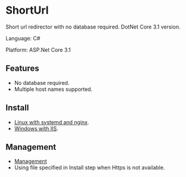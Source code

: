 # ShortUrl
Short url redirector with no database required. DotNet Core 3.1 version.

Language: C#

Platform: ASP.Net Core 3.1

## Features

- No database required.
- Multiple host names supported.

## Install

* [Linux with systemd and nginx](deployment/Linux).
* [Windows with IIS](deployment/Windows).

## Management

* [Management](management)
* Using file specified in Install step when Https is not available.
